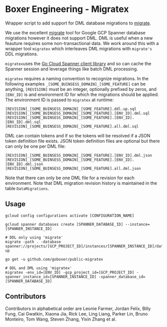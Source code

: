 # Boxer Engineering - Migratex

Wrapper script to add support for DML database migrations to [migrate](https://github.com/golang-migrate/migrate).

We use the excellent [migrate](https://github.com/golang-migrate/migrate) tool for Google GCP Spanner database migrations however it does not support DML.
DML is useful when a new feauture requires some non-transactional data.
We work around this with a wrapper tool `migratex` which interleaves DML migrations with `migrate's` DDL migrations.

`migratex`uses the [Go Cloud Spanner client library](https://cloud.google.com/spanner/docs/reference/libraries#client-libraries-install-go) and so can cache the Spanner session and leverage things like batch DML processing.

`migratex` requires a naming convention to recognize migrations.
In the following examples `_[SOME_BUINSESS_DOMAIN]_[SOME_FEATURE]` can be anything, `[REVISION]` must be an integer, optionally prefixed by zeros, and `[ENV_ID]` is and environment ID for which the migrations should be applied.
The environment ID is passed to `migratex` at runtime:

    [REVISION]_[SOME_BUINSESS_DOMAIN]_[SOME_FEATURE].ddl.up.sql
    [REVISION]_[SOME_BUINSESS_DOMAIN]_[SOME_FEATURE].[ENV_ID].dml.sql
    [REVISION]_[SOME_BUINSESS_DOMAIN]_[SOME_FEATURE].[ENV_ID].[ENV_ID].dml.sql
    [REVISION]_[SOME_BUINSESS_DOMAIN]_[SOME_FEATURE].all.dml.sql

DML can contain tokens and if so the tokens will be resolved if a JSON token definition file exists.
JSON token definition files are optional but there can only be one per DML file:

    [REVISION]_[SOME_BUINSESS_DOMAIN]_[SOME_FEATURE].[ENV_ID].dml.json
    [REVISION]_[SOME_BUINSESS_DOMAIN]_[SOME_FEATURE].[ENV_ID].[ENV_ID].dml.json
    [REVISION]_[SOME_BUINSESS_DOMAIN]_[SOME_FEATURE].all.dml.json

Note that there can only be one DML file for a revision for each environment.
Note that DML migration revision history is maintained in the table `DataMigrations`.

## Usage

```shell
gcloud config configurations activate [CONFIGURATION_NAME]

gcloud spanner databases create [SPANNER_DATABASE_ID] --instance=[SPANNER_INSTANCE_ID]

# DDL only using 'migrate'
migrate -path . -database spanner://projects/[GCP_PROJECT_ID]/instances/[SPANNER_INSTANCE_ID]/databases/[SPANNER_DATABASE_ID] up

go get -u github.com/goboxer/public-migratex

# DDL and DML using 'migratex'
migratex -env_id=[ENV_ID] -gcp_project_id=[GCP_PROJECT_ID] -spanner_instance_id=[SPANNER_INSTANCE_ID] -spanner_database_id=[SPANNER_DATABASE_ID]
```

## Contributors

Contributors in alphabetical order are Leonie Farmer, Jordan Felix, Billy Fung, Cai Gwatkin, Xiaona Jia, Rick Lee, Ling Liang, Parker Lin, Bruno Monteiro, Tom Wang, Steven Zhang, Yixin Zhang et al.
